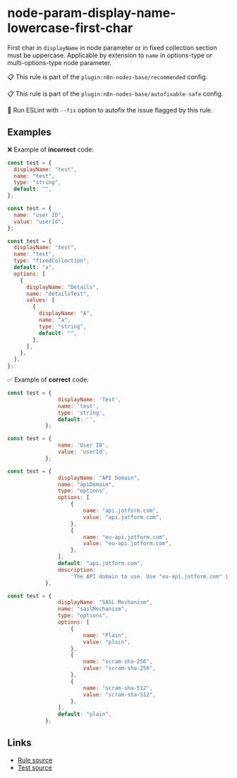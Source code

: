 [//]: # "File generated from a template. Do not edit this file directly."

# node-param-display-name-lowercase-first-char

First char in `displayName` in node parameter or in fixed collection section must be uppercase. Applicable by extension to `name` in options-type or multi-options-type node parameter.

📋 This rule is part of the `plugin:n8n-nodes-base/recommended` config.

📋 This rule is part of the `plugin:n8n-nodes-base/autofixable-safe` config.

🔧 Run ESLint with `--fix` option to autofix the issue flagged by this rule.

## Examples

❌ Example of **incorrect** code:

```js
const test = {
  displayName: "test",
  name: "test",
  type: "string",
  default: "",
};

const test = {
  name: "user ID",
  value: "userId",
};

const test = {
  displayName: "test",
  name: "test",
  type: "fixedCollection",
  default: "a",
  options: [
    {
      displayName: "Details",
      name: "detailsTest",
      values: [
        {
          displayName: "A",
          name: "a",
          type: "string",
          default: "",
        },
      ],
    },
  ],
};
```

✅ Example of **correct** code:

```js
const test = {
                displayName: 'Test',
                name: 'test',
                type: 'string',
                default: '',
            };

const test = {
                name: 'User ID',
                value: 'userId',
            };

const test = {
                displayName: "API Domain",
                name: "apiDomain",
                type: "options",
                options: [
                    {
                        name: "api.jotform.com",
                        value: "api.jotform.com",
                    },
                    {
                        name: "eu-api.jotform.com",
                        value: "eu-api.jotform.com",
                    },
                ],
                default: "api.jotform.com",
                description:
                    'The API domain to use. Use "eu-api.jotform.com" if your account is in based in Europe.',
            },

const test = {
                displayName: "SASL Mechanism",
                name: "saslMechanism",
                type: "options",
                options: [
                    {
                        name: "Plain",
                        value: "plain",
                    },
                    {
                        name: "scram-sha-256",
                        value: "scram-sha-256",
                    },
                    {
                        name: "scram-sha-512",
                        value: "scram-sha-512",
                    },
                ],
                default: "plain",
            };
```

## Links

- [Rule source](../../lib/rules/node-param-display-name-lowercase-first-char.ts)
- [Test source](../../tests/node-param-display-name-lowercase-first-char.test.ts)
